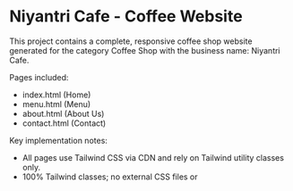 # Niyantri Cafe - Coffee Website

This project contains a complete, responsive coffee shop website generated for the category Coffee Shop with the business name: Niyantri Cafe.

Pages included:
- index.html (Home)
- menu.html (Menu)
- about.html (About Us)
- contact.html (Contact)

Key implementation notes:
- All pages use Tailwind CSS via CDN and rely on Tailwind utility classes only.
- 100% Tailwind classes; no external CSS files or <style> blocks.
- Semantic HTML5 structure: header, nav, main, section, article, footer.
- Background hero on Home page uses a category-appropriate image placeholder:
  style='background-image: url("https://images.pexels.com/photos/5864233/pexels-photo-5864233.jpeg?auto=compress&cs=tinysrgb&h=650&w=940");'
- Font system is category-aware, using fonts per the design system: Montserrat for headings and Open Sans for body text (via placeholder classes like font-[Montserrat] and font-[Open Sans]). These placeholders will be interpreted by the rendering layer to apply the correct font-face.
- Category colors are applied using Tailwind arbitrary colors (e.g., bg-[#3C2415] for Primary coffee tones, bg-[#D2B48C] for latte accents).

If you’d like any tweaks (additional pages, different menu items, or adjusted branding), tell me and I’ll update the build accordingly.